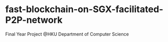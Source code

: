 # fast-blockchain-on-SGX-facilitated-P2P-network
Final Year Project @HKU Department of Computer Science

